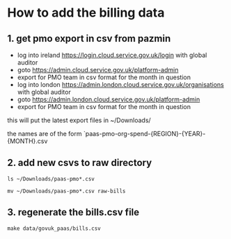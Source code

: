 # How to add the billing data

## 1. get pmo export in csv from pazmin

- log into ireland https://login.cloud.service.gov.uk/login with global auditor
- goto https://admin.cloud.service.gov.uk/platform-admin
- export for PMO team in csv format for the month in question
- log into london https://admin.london.cloud.service.gov.uk/organisations with global auditor
- goto https://admin.london.cloud.service.gov.uk/platform-admin 
- export for PMO team in csv format for the month in question 

this will put the latest export files in ~/Downloads/

the names are of the form `paas-pmo-org-spend-{REGION}-{YEAR}-{MONTH}.csv

## 2. add new csvs to raw directory

`ls ~/Downloads/paas-pmo*.csv`

`mv ~/Downloads/paas-pmo*.csv raw-bills`

## 3. regenerate the bills.csv file

`make data/govuk_paas/bills.csv`

